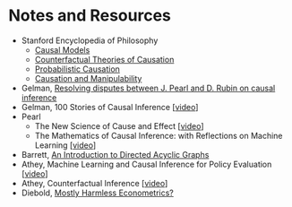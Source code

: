 # Notes and Resources

- Stanford Encyclopedia of Philosophy
    - [Causal Models](https://plato.stanford.edu/entries/causal-models/)
    - [Counterfactual Theories of Causation](https://plato.stanford.edu/entries/causation-counterfactual/)
    - [Probabilistic Causation](https://plato.stanford.edu/entries/causation-probabilistic/#GrapCausMode)
    - [Causation and Manipulability](https://plato.stanford.edu/entries/causation-mani/)
- Gelman, [Resolving disputes between J. Pearl and D. Rubin on causal inference](https://statmodeling.stat.columbia.edu/2009/07/05/disputes_about/)
- Gelman, 100 Stories of Causal Inference [[video](https://www.youtube.com/watch?v=jnI5KI843Lk)]
- Pearl
    - The New Science of Cause and Effect [[video](https://www.youtube.com/watch?v=ZaPV1OSEpHw)]
    - The Mathematics of Causal Inference: with Reflections on Machine Learning [[video](https://www.youtube.com/watch?time_continue=206&v=bcRl7sXR1hE)]
- Barrett, [An Introduction to Directed Acyclic Graphs](https://cran.r-project.org/web/packages/ggdag/vignettes/intro-to-dags.html)
- Athey, Machine Learning and Causal Inference for Policy Evaluation [[video](https://www.youtube.com/watch?v=Yx6qXM_rfKQ)]
- Athey, Counterfactual Inference [[video](https://www.youtube.com/watch?v=yKs6msnw9m8)]
- Diebold, [Mostly Harmless Econometrics?](https://fxdiebold.blogspot.com/2015/01/mostly-harmless-econometrics.html)
